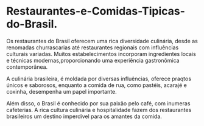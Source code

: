 # Restaurantes-e-Comidas-Tipicas-do-Brasil.
Os restaurantes do Brasil oferecem uma rica diversidade culinária, desde as renomadas churrascarias até restaurantes regionais com influências culturais variadas. Muitos estabelecimentos incorporam ingredientes locais e técnicas modernas,proporcionando uma experiência gastronômica contemporânea. 

A culinária brasileira, é moldada por diversas influências, oferece praqtos únicos e saborosos, enquanto a comida de rua, como pastéis, acarajé e coxinha, desempenha um papel importante.   

Além disso, o Brasil é conhecido por sua paixão pelo café, com inumeras cafeterias. A rica cultura culinária e hospitalidade fazem dos restaurantes brasileiros um destino imperdível para os amantes da comida.

